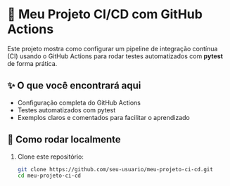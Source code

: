 # 🚀 Meu Projeto CI/CD com GitHub Actions

Este projeto mostra como configurar um pipeline de integração contínua (CI) usando o GitHub Actions para rodar testes automatizados com **pytest** de forma prática.

## ✨ O que você encontrará aqui

- Configuração completa do GitHub Actions
- Testes automatizados com pytest
- Exemplos claros e comentados para facilitar o aprendizado

## 🔧 Como rodar localmente

1. Clone este repositório:
   ```bash
   git clone https://github.com/seu-usuario/meu-projeto-ci-cd.git
   cd meu-projeto-ci-cd


